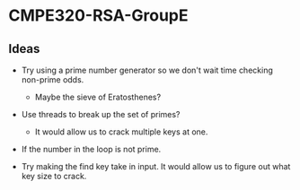 # CMPE320-RSA-GroupE

## Ideas
- Try using a prime number generator so we don't wait time checking non-prime odds.
    - Maybe the sieve of Eratosthenes?
    
- Use threads to break up the set of primes?
    - It would allow us to crack multiple keys at one.
    
- If the number in the loop is not prime.

- Try making the find key take in input. It would allow us to figure out what key size to crack.

